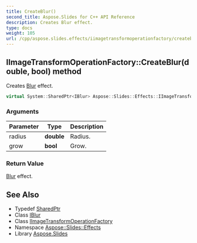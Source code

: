 ```yaml
---
title: CreateBlur()
second_title: Aspose.Slides for C++ API Reference
description: Creates Blur effect.
type: docs
weight: 105
url: /cpp/aspose.slides.effects/iimagetransformoperationfactory/createblur/
---
```

## IImageTransformOperationFactory::CreateBlur(double, bool) method


Creates [Blur](../../blur/) effect.

```cpp
virtual System::SharedPtr<IBlur> Aspose::Slides::Effects::IImageTransformOperationFactory::CreateBlur(double radius, bool grow)=0
```


### Arguments

| Parameter | Type | Description |
| --- | --- | --- |
| radius | **double** | Radius. |
| grow | **bool** | Grow. |

### Return Value

[Blur](../../blur/) effect.

## See Also

* Typedef [SharedPtr](../../system/sharedptr/)
* Class [IBlur](../iblur/)
* Class [IImageTransformOperationFactory](./)
* Namespace [Aspose::Slides::Effects](../)
* Library [Aspose.Slides](../../)